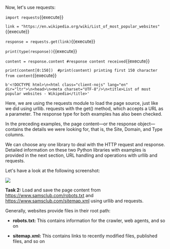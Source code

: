 Now, let's use requests:

`import requests`{{execute}}

`link = "https://en.wikipedia.org/wiki/List_of_most_popular_websites"`{{execute}}

`response = requests.get(link)`{{execute}}

`print(type(response))`{{execute}}

`content = response.content #response content received`{{execute}}

`print(content[0:150])  #print(content) printing first 150 character from content`{{execute}}

```
b'<!DOCTYPE html>\n<html class="client-nojs" lang="en" dir="ltr">\n<head>\n<meta charset="UTF-8"/>\n<title>List of most popular websites - Wikipedia</title>'
```

Here, we are using the requests module to load the page source, just like we did using urllib. requests with the get() method, which accepts a URL as a parameter. The response type for both examples has also been checked.


In the preceding examples, the page content—or the response object—contains the details we were looking for, that is, the Site, Domain, and Type columns.

We can choose any one library to deal with the HTTP request and response. Detailed information on these two Python libraries with examples is provided in the next section, URL handling and operations with urllib and requests.

Let's have a look at the following screenshot:

![](https://github.com/fenago/katacoda-scenarios/raw/master/web-scraping-with-python/chapter-02-01/steps/7/1.png)

**Task 2:** Load and save the page content from https://www.samsclub.com/robots.txt and https://www.samsclub.com/sitemap.xml using urllib and requests.

Generally, websites provide files in their root path:

- **robots.txt:** This contains information for the crawler, web agents, and so on

- **sitemap.xml:** This contains links to recently modified files, published files, and so on